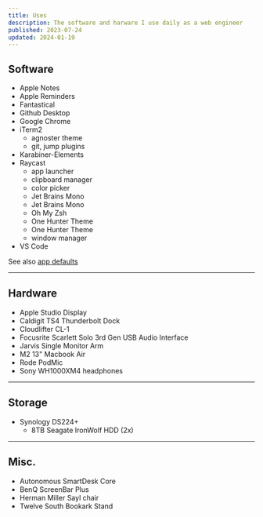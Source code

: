 ```yaml
---
title: Uses
description: The software and harware I use daily as a web engineer
published: 2023-07-24
updated: 2024-01-19
---
```


## Software

- Apple Notes
- Apple Reminders
- Fantastical
- Github Desktop
- Google Chrome
- iTerm2
  - agnoster theme
  - git, jump plugins
- Karabiner-Elements
- Raycast
  - app launcher
  - clipboard manager
  - color picker
  - Jet Brains Mono
  - Jet Brains Mono
  - Oh My Zsh
  - One Hunter Theme
  - One Hunter Theme
  - window manager
- VS Code

See also [app defaults](/app-defaults)

---

## Hardware

- Apple Studio Display
- Caldigit TS4 Thunderbolt Dock
- Cloudlifter CL-1
- Focusrite Scarlett Solo 3rd Gen USB Audio Interface
- Jarvis Single Monitor Arm
- M2 13" Macbook Air
- Rode PodMic
- Sony WH1000XM4 headphones

---

## Storage

- Synology DS224+
  - 8TB Seagate IronWolf HDD (2x)

---

## Misc.

- Autonomous SmartDesk Core
- BenQ ScreenBar Plus
- Herman Miller Sayl chair
- Twelve South Bookark Stand

